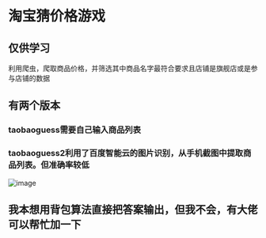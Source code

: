 # 淘宝猜价格游戏 
## 仅供学习 
利用爬虫，爬取商品价格，并筛选其中商品名字最符合要求且店铺是旗舰店或是参与店铺的数据
## 有两个版本 
### taobaoguess需要自己输入商品列表
### taobaoguess2利用了百度智能云的图片识别，从手机截图中提取商品列表。但准确率较低
![image](https://user-images.githubusercontent.com/89129910/200104104-8e9192ca-2829-42d1-8645-0ecd088719f8.png)

## 我本想用背包算法直接把答案输出，但我不会，有大佬可以帮忙加一下 

